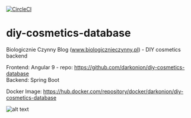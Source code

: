 [![CircleCI](https://circleci.com/gh/darkonion/diy-cosmetics-database/tree/master.svg?style=svg)](https://circleci.com/gh/darkonion/diy-cosmetics-database/tree/master)

# diy-cosmetics-database
Biologicznie Czynny Blog (www.biologicznieczynny.pl) - DIY cosmetics backend

Frontend: Angular 9 - repo: https://github.com/darkonion/diy-cosmetics-database <br>
Backend: Spring Boot

Docker Image: https://hub.docker.com/repository/docker/darkonion/diy-cosmetics-database

![alt text](https://i.imgur.com/L0HRbZh.png?1)



